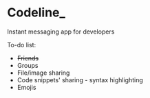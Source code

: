 # Codeline_

Instant messaging app for developers


To-do list:
* ~~Friends~~
* Groups
* File/image sharing
* Code snippets' sharing - syntax highlighting
* Emojis
